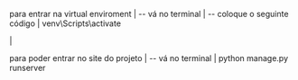 para entrar na virtual enviroment
|
-- vá no terminal
|
-- coloque o seguinte código
|
venv\Scripts\activate


|


para poder entrar no site do projeto
|
-- vá no terminal
|
python manage.py runserver
